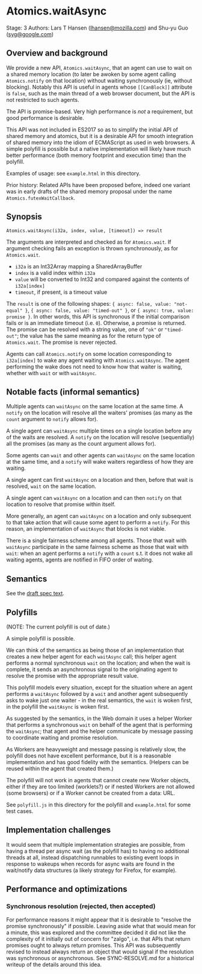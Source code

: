 # Atomics.waitAsync

Stage: 3
Authors: Lars T Hansen (lhansen@mozilla.com) and Shu-yu Guo (syg@google.com)

## Overview and background

We provide a new API, `Atomics.waitAsync`, that an agent can use to
wait on a shared memory location (to later be awoken by some agent
calling `Atomics.notify` on that location) without waiting synchronously
(ie, without blocking).  Notably this API is useful in agents whose
`[[CanBlock]]` attribute is `false`, such as the main thread of a web
browser document, but the API is not restricted to such agents.

The API is promise-based.  Very high performance is *not* a
requirement, but good performance is desirable.

This API was not included in ES2017 so as to simplify the initial API
of shared memory and atomics, but it is a desirable API for smooth
integration of shared memory into the idiom of ECMAScript as used in
web browsers.  A simple polyfill is possible but a native
implementation will likely have much better performance (both memory
footprint and execution time) than the polyfill.

Examples of usage: see `example.html` in this directory.

Prior history: Related APIs have been proposed before, indeed one
variant was in early drafts of the shared memory proposal under the
name `Atomics.futexWaitCallback`.

## Synopsis

`Atomics.waitAsync(i32a, index, value, [timeout]) => result`

The arguments are interpreted and checked as for `Atomics.wait`.  If
argument checking fails an exception is thrown synchronously, as for
`Atomics.wait`.

* `i32a` is an Int32Array mapping a SharedArrayBuffer
* `index` is a valid index within `i32a`
* `value` will be converted to Int32 and compared against the contents of `i32a[index]`
* `timeout`, if present, is a timeout value

The `result` is one of the following shapes: `{ async: false, value: "not-equal" }`,
`{ async: false, value: "timed-out" }`, or `{ async: true, value: promise }`.
In other words, this API is synchronous if the initial
comparison fails or is an immediate timeout (i.e. `0`). Otherwise, a promise
is returned. The promise can be resolved with a string value, one of `"ok"` or
`"timed-out"`; the value has the same meaning as for the return type of
`Atomics.wait`.  The promise is never rejected.

Agents can call `Atomics.notify` on some location corresponding to
`i32a[index]` to wake any agent waiting with
`Atomics.waitAsync`.  The agent performing the wake does not
need to know how that waiter is waiting, whether with `wait` or with
`waitAsync`.


## Notable facts (informal semantics)

Multiple agents can `waitAsync` on the same location at the same time.
A `notify` on the location will resolve all the waiters' promises (as
many as the `count` argument to `notify` allows for).

A single agent can `waitAsync` multiple times on a single location
before any of the waits are resolved.  A `notify` on the location will
resolve (sequentially) all the promises (as many as the count argument
allows for).

Some agents can `wait` and other agents can `waitAsync` on the same
location at the same time, and a `notify` will wake waiters regardless
of how they are waiting.

A single agent can first `waitAsync` on a location and then, before
that wait is resolved, `wait` on the same location.

A single agent can `waitAsync` on a location and can then `notify` on
that location to resolve that promise within itself.

More generally, an agent can `waitAsync` on a location and only
subsequent to that take action that will cause some agent to perform a
`notify`.  For this reason, an implementation of `waitAsync` that blocks
is not viable.

There is a single fairness scheme among all agents. Those that wait with
`waitAsync` participate in the same fairness scheme as those that wait with
`wait`: when an agent performs a `notify` with a `count` s.t. it does not wake
all waiting agents, agents are notified in FIFO order of waiting.

## Semantics

See the [draft spec text](https://tc39.github.io/proposal-atomics-wait-async/).

## Polyfills

(NOTE: The current polyfill is out of date.)

A simple polyfill is possible.

We can think of the semantics as being those of an implementation that
creates a new helper agent for each `waitAsync` call; this helper
agent performs a normal synchronous `wait` on the location; and when
the wait is complete, it sends an asynchronous signal to the
originating agent to resolve the promise with the appropriate result
value.

This polyfill models every situation, except for the
situation where an agent performs a `waitAsync` followed by a `wait`
and another agent subsequently asks to wake just one waiter - in
the real semantics, the `wait` is woken first, in the polyfill the
`waitAsync` is woken first.

As suggested by the semantics, in the Web domain it uses a helper
Worker that performs a synchronous `wait` on behalf of the agent that
is performing the `waitAsync`; that agent and the helper communicate
by message passing to coordinate waiting and promise resolution.

As Workers are heavyweight and message passing is relatively slow, the
polyfill does not have excellent performance, but it is a reasonable
implementation and has good fidelity with the semantics.  (Helpers can
be reused within the agent that created them.)

The polyfill will not work in agents that cannot create new Worker
objects, either if they are too limited (worklets?) or if nested
Workers are not allowed (some browsers) or if a Worker cannot be
created from a data: URL.

See `polyfill.js` in this directory for the polyfill and
`example.html` for some test cases.


## Implementation challenges

It would seem that multiple implementation strategies are possible,
from having a thread per async wait (as the polyfill has) to
having no additional threads at all, instead dispatching runnables to
existing event loops in response to wakeups when records for
async waits are found in the wait/notify data structures (a likely
strategy for Firefox, for example).


## Performance and optimizations

### Synchronous resolution (rejected, then accepted)

For performance reasons it might appear that it is desirable to "resolve the
promise synchronously" if possible.  Leaving aside what that would mean for a
minute, this was explored and the committee decided it did not like the
complexity of it initially out of concern for "zalgo", i.e. that APIs that
return promises ought to always return promises. This API was subsequently
revised to instead always return an object that would signal if the resolution
was synchronous or asynchronous. See SYNC-RESOLVE.md for a historical writeup
of the details around this idea.
